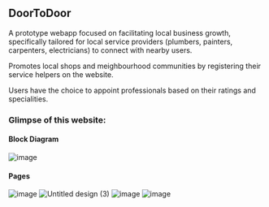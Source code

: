 ## DoorToDoor
A prototype webapp focused on facilitating local business growth, specifically tailored for local service providers (plumbers, painters, carpenters, electricians) to connect with nearby users.

Promotes local shops and meighbourhood communities by registering their service helpers on the website. 

Users have the choice to appoint professionals based on their ratings and specialities.


### Glimpse of this website:
#### Block Diagram
![image](https://github.com/AkashKhatrii/mpr-sem4/assets/65164913/da978a81-7294-4cb4-9e98-4ee49f554f27)

#### Pages
![image](https://github.com/AkashKhatrii/mpr-sem4/assets/65164913/da6f3c9e-c259-4ec2-9af5-629fac4da6dc)
![Untitled design (3)](https://github.com/AkashKhatrii/ParaClone/assets/65164913/4c341667-7bdf-4e60-9307-fb6101c4f2e7)
![image](https://github.com/AkashKhatrii/mpr-sem4/assets/65164913/1f957316-3cee-4dd6-85b3-000d4c7fb89a)
![image](https://github.com/AkashKhatrii/mpr-sem4/assets/65164913/c0d37aa7-d548-4515-af73-e6d7de28ae35)

